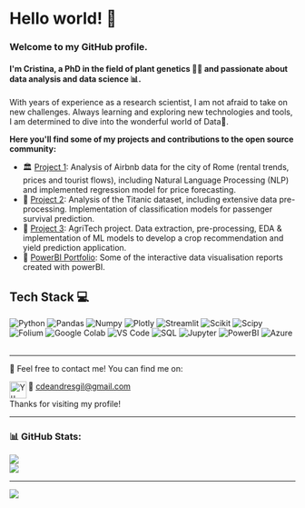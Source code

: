 # Hello world! 👋

### Welcome to my GitHub profile. 

#### I'm Cristina, a PhD in the field of plant genetics 🌱🧬 and passionate about data analysis and data science 📊. 

With years of experience as a research scientist, I am not afraid to take on new challenges. Always learning and exploring new technologies and tools, I am determined to dive into the wonderful world of Data🚀.

**Here you'll find some of my projects and contributions to the open source community:**

- 🏛️ [Project 1](https://github.com/CrisDAndres/proyecto_airbnb): Analysis of Airbnb data for the city of Rome (rental trends, prices and tourist flows), including Natural Language Processing (NLP) and implemented regression model for price forecasting. 
- 🚢 [Project 2](https://github.com/CrisDAndres/proyecto_titanic): Analysis of the Titanic dataset, including extensive data pre-processing. Implementation of classification models for passenger survival prediction.
- 🌱 [Project 3](https://github.com/CrisDAndres/proyecto_agrotech): AgriTech project. Data extraction, pre-processing, EDA & implementation of ML models to develop a crop recommendation and yield prediction application.
- 📌 [PowerBI Portfolio](https://github.com/CrisDAndres/powerBI_portfolio): Some of the interactive data visualisation reports created with powerBI.

## Tech Stack 💻

![Python](https://img.shields.io/badge/Python-14354C?style=for-the-badge&logo=python&logoColor=white)
![Pandas](https://img.shields.io/badge/pandas-150458.svg?style=for-the-badge&logo=pandas&logoColor=white)
![Numpy](https://img.shields.io/badge/NumPy-013243.svg?style=for-the-badge&logo=NumPy&logoColor=white)
![Plotly](https://img.shields.io/badge/Plotly-3F4F75.svg?style=for-the-badge&logo=Plotly&logoColor=white)
![Streamlit](https://img.shields.io/badge/Streamlit-FF4B4B.svg?style=for-the-badge&logo=Streamlit&logoColor=white)
![Scikit](https://img.shields.io/badge/scikitlearn-F7931E.svg?style=for-the-badge&logo=scikit-learn&logoColor=white)
![Scipy](https://img.shields.io/badge/SciPy-8CAAE6.svg?style=for-the-badge&logo=SciPy&logoColor=white)
![Folium](https://img.shields.io/badge/Folium-77B829.svg?style=for-the-badge&logo=Folium&logoColor=white)
![Google Colab](https://img.shields.io/badge/Colab-F9AB00?style=for-the-badge&logo=googlecolab&color=525252)
![VS Code](https://img.shields.io/badge/Visual_Studio_Code-0078D4?style=for-the-badge&logo=visual%20studio%20code&logoColor=white)
![SQL](https://img.shields.io/badge/MySQL-005C84?style=for-the-badge&logo=mysql&logoColor=white)
![Jupyter](https://img.shields.io/badge/Jupyter-F37626.svg?&style=for-the-badge&logo=Jupyter&logoColor=white)
![PowerBI](https://img.shields.io/badge/PowerBI-F2C811?style=for-the-badge&logo=Power%20BI&logoColor=white)
![Azure](https://img.shields.io/badge/Azure_DevOps-0078D7?style=for-the-badge&logo=azure-devops&logoColor=white)
 <br><br>

---
💬 Feel free to contact me! You can find me on:

📧 cdeandresgil@gmail.com
<a href="https://www.linkedin.com/in/cristinadeandres"><img align="left" src="https://raw.githubusercontent.com/yushi1007/yushi1007/main/images/linkedin.svg" alt="Yu Shi | LinkedIn" width="30px"/></a>

Thanks for visiting my profile!

---
### 📊 GitHub Stats:
![](https://github-readme-stats.vercel.app/api?username=CrisDAndres&theme=buefy&hide_border=false&include_all_commits=false&count_private=false)<br/>
![](https://github-readme-stats.vercel.app/api/top-langs/?username=CrisDAndres&theme=buefy&hide_border=false&include_all_commits=false&count_private=false&layout=compact)

---
[![](https://visitcount.itsvg.in/api?id=CrisDAndres&icon=0&color=0)](https://visitcount.itsvg.in)

<!-- Proudly created with GPRM ( https://gprm.itsvg.in ) -->
